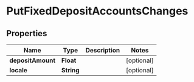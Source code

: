 
# PutFixedDepositAccountsChanges

## Properties
Name | Type | Description | Notes
------------ | ------------- | ------------- | -------------
**depositAmount** | **Float** |  |  [optional]
**locale** | **String** |  |  [optional]



